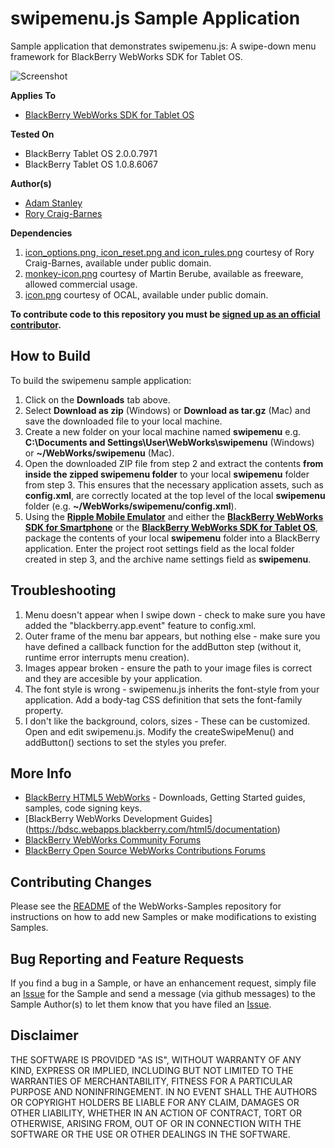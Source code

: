 # swipemenu.js Sample Application

Sample application that demonstrates swipemenu.js: A swipe-down menu framework for BlackBerry WebWorks SDK for Tablet OS.

![Screenshot](https://github.com/astanley/WebWorks-Samples/raw/master/swipemenu/screenshots/swipemenu.png "Swipe Menu Screenshot")

**Applies To**

* [BlackBerry WebWorks SDK for Tablet OS](http://us.blackberry.com/developers/tablet/webworks.jsp)

**Tested On**

* BlackBerry Tablet OS 2.0.0.7971
* BlackBerry Tablet OS 1.0.8.6067

**Author(s)** 

* [Adam Stanley](https://github.com/astanley)
* [Rory Craig-Barnes](https://github.com/astanley)

**Dependencies**

1. [icon_options.png, icon_reset.png and icon_rules.png](https://github.com/glasspear/WebWorks-CodeSamples) courtesy of Rory Craig-Barnes, available under public domain.
2. [monkey-icon.png](http://www.iconarchive.com/show/animal-icons-by-martin-berube/monkey-icon.html) courtesy of Martin Berube, available as freeware, allowed commercial usage.
3. [icon.png](http://www.clker.com/clipart-green-menu-icon-set-down.html) courtesy of OCAL, available under public domain.
				

**To contribute code to this repository you must be [signed up as an official contributor](http://blackberry.github.com/howToContribute.html).**


## How to Build

To build the swipemenu sample application:

1. Click on the **Downloads** tab above.
2. Select **Download as zip** (Windows) or **Download as tar.gz** (Mac) and save the downloaded file to your local machine.
3. Create a new folder on your local machine named **swipemenu** e.g. **C:\Documents and Settings\User\WebWorks\swipemenu** (Windows) or **~/WebWorks/swipemenu** (Mac).
4. Open the downloaded ZIP file from step 2 and extract the contents **from inside the zipped swipemenu folder** to your local **swipemenu** folder from step 3.  This ensures that the necessary application assets, such as **config.xml**, are correctly located at the top level of the local **swipemenu** folder (e.g. **~/WebWorks/swipemenu/config.xml**).
5. Using the **[Ripple Mobile Emulator](http://developer.blackberry.com/html5/download)** and either the **[BlackBerry WebWorks SDK for Smartphone](http://developer.blackberry.com/html5/download)** or the **[BlackBerry WebWorks SDK for Tablet OS](http://developer.blackberry.com/html5/download)**, package the contents of your local **swipemenu** folder into a BlackBerry application.  Enter the project root settings field as the local folder created in step 3, and the archive name settings field as **swipemenu**.

## Troubleshooting

1. Menu doesn't appear when I swipe down - check to make sure you have added the "blackberry.app.event" feature to config.xml.
2. Outer frame of the menu bar appears, but nothing else - make sure you have defined a callback function for the addButton step (without it, runtime error interrupts menu creation).
3. Images appear broken - ensure the path to your image files is correct and they are accesible by your application.
4. The font style is wrong - swipemenu.js inherits the font-style from your application. Add a body-tag CSS definition that sets the font-family property.
4. I don't like the background, colors, sizes - These can be customized.  Open and edit swipemenu.js. Modify the createSwipeMenu() and addButton() sections to set the styles you prefer.

## More Info

* [BlackBerry HTML5 WebWorks](https://bdsc.webapps.blackberry.com/html5/) - Downloads, Getting Started guides, samples, code signing keys.
* [BlackBerry WebWorks Development Guides] (https://bdsc.webapps.blackberry.com/html5/documentation)
* [BlackBerry WebWorks Community Forums](http://supportforums.blackberry.com/t5/Web-and-WebWorks-Development/bd-p/browser_dev)
* [BlackBerry Open Source WebWorks Contributions Forums](http://supportforums.blackberry.com/t5/BlackBerry-WebWorks/bd-p/ww_con)

## Contributing Changes

Please see the [README](https://github.com/blackberry/WebWorks-Samples) of the WebWorks-Samples repository for instructions on how to add new Samples or make modifications to existing Samples.


## Bug Reporting and Feature Requests

If you find a bug in a Sample, or have an enhancement request, simply file an [Issue](https://github.com/blackberry/WebWorks-Samples/issues) for the Sample and send a message (via github messages) to the Sample Author(s) to let them know that you have filed an [Issue](https://github.com/blackberry/WebWorks-Samples/issues).


## Disclaimer

THE SOFTWARE IS PROVIDED "AS IS", WITHOUT WARRANTY OF ANY KIND, EXPRESS OR IMPLIED, INCLUDING BUT NOT LIMITED TO THE WARRANTIES OF MERCHANTABILITY, FITNESS FOR A PARTICULAR PURPOSE AND NONINFRINGEMENT. IN NO EVENT SHALL THE AUTHORS OR COPYRIGHT HOLDERS BE LIABLE FOR ANY CLAIM, DAMAGES OR OTHER LIABILITY, WHETHER IN AN ACTION OF CONTRACT, TORT OR OTHERWISE, ARISING FROM, OUT OF OR IN CONNECTION WITH THE SOFTWARE OR THE USE OR OTHER DEALINGS IN THE SOFTWARE.

